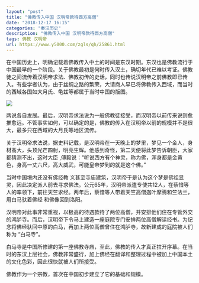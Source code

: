 ```yaml
---
layout: "post"
title: "佛教传入中国 汉明帝款待西方高僧"
date: "2018-12-17 16:15"
categories: "秦汉历史"
description: "佛教传入中国 汉明帝款待西方高僧"
tags: 佛教 汉明帝
url: https://www.y5000.com/zgls/qh/25861.html
---
```






在中国历史上，明确记载着佛教传入中土的时间是东汉时期。东汉也是佛教流行于中国最早的一个阶段。关于佛教最初是何时传入汉土，确切年代已难以考证。佛教徒之间流传着汉明帝求法、佛教初传的史话，同时也传说汉明帝之前佛教即已传入。有些学者认为，由于丝绸之路的繁荣，大请商人早已将佛教传入西域，而当时的西域各国如大月氏、龟兹等都属于当时中国的版图。

![](https://img.y5000.com/uploads/allimg/170930/8-1F9301J00T32.jpg)

两说各自发展。最后，汉明帝求法说为一般佛教徒接受，而汉明帝以前传来说则愈推愈远。不管事实如何，可以确定的是，佛教的传入在汉明帝以前的规模并不是很大，最多只在西域的大月氏等地区流传。

关于汉明帝求法说，据史料记载，是汉明帝在一天晚上的梦里，梦见一个金人，身材髙大，头顶光芒四射，明亮生辉。他感到奇怪，第二天便将此梦告诉朝臣，大家都猜测不出，这时大臣
,傅毅说：“听说西方有个神灵，称为佛，浑身都是金黄色，身高一丈六尺，高大威武，可能皇帝梦到的就是这个佛。”

当时中国境内还没有佛经教
义甚至寺庙建筑，汉明帝于是认为这个梦是佛祖显灵，因此决定派人前去寻求佛法。公元65年，汉明帝派遣专使共12人，在蔡愔等人的率领下，前往天竺求经。两年后，蔡愔等人带着天竺高僧迦叶摩腾和竺法兰，用白马驮着佛经
和佛像回到洛阳。

汉明帝对此事非常重视，以极高的待遇款待了两位高僧，并安排他们住在专管外交的鸿胪寺。而后，汉明帝下令马上建造一座庭院专门安排两位高僧解读经书。为纪念将佛经驮回中原的白马，再加上两位高僧曾住在鸿胪寺，故新建成的庭院被人们称为
“白马寺”。

白马寺是中国所修建的第一座佛教寺庙，至此，佛教的传入才真正拉开序幕。在当时的东汉上层社会，佛教非常盛行，加上佛经在翻译和整理过程中被加上中国本土的文化色彩，因此很快就被人们所接受。

佛教作为一个宗教，首次在中国初步建立了它的基础和规模。
